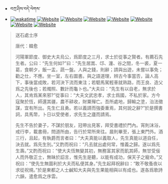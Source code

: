 - བཀྲ་ཤིས་བདེ་ལེགས་ 
- [![wakatime](https://wakatime.com/badge/user/5043ee4a-e361-4607-9d47-d557f2005d05.svg)](https://wakatime.com/@5043ee4a-e361-4607-9d47-d557f2005d05)	[![Website](https://img.shields.io/website?label=&up_color=orange&up_message=Tianchi&url=https%3A%2F%2Fshields.io)](https://tianchi.aliyun.com/home/science/scienceDetail?userId=1095279182618)	[![Website](https://img.shields.io/website?label=&up_color=blue&up_message=Kaggle&url=https%3A%2F%2Fshields.io)](https://www.kaggle.com/ivanxu/)	[![Website](https://img.shields.io/website?label=&up_color=gay&up_message=Yuque&url=https%3A%2F%2Fshields.io)](https://www.yuque.com/ivanaxu)	[![Website](https://img.shields.io/website?label=&up_color=brown&up_message=Leetcode&url=https%3A%2F%2Fshields.io)](https://leetcode.cn/u/ivanaxu)	[![Website](https://img.shields.io/website?label=&up_color=violet&up_message=AIstudio&url=https%3A%2F%2Fshields.io)](https://aistudio.baidu.com/aistudio/personalcenter/thirdview/979775)	[![Website](https://img.shields.io/website?label=&up_color=red&up_message=Gitee&url=https%3A%2F%2Fshields.io)](https://gitee.com/IvanaXu)	[![Website](https://img.shields.io/website?label=&up_color=yellow&up_message=Monkeytype&url=https%3A%2F%2Fshields.io)](https://monkeytype.com/profile/IvanaXu) 

> 送石處士序
> 
> 唐代：韓愈 
> 
> 河陽軍節度、御史大夫烏公，爲節度之三月，求士於從事之賢者。有薦石先生者。公曰：“先生何如?”曰：“先生居嵩、邙、瀍、谷之間，冬一裘，夏一葛，食朝夕，飯一盂，蔬一盤。人與之錢，則辭；請與出遊，未嘗以事免；勸之仕，不應。坐一室，左右圖書。與之語道理，辨古今事當否，論人高下，事後當成敗，若河決下流而東注；若駟馬駕輕車就熟路，而王良、造父爲之先後也；若燭照、數計而龜卜也。”大夫曰：“先生有以自老，無求於人，其肯爲某來邪?”從事曰：“大夫文武忠孝，求士爲國，不私於家。方今寇聚於恆，師還其疆，農不耕收，財粟殫亡。吾所處地，歸輸之塗，治法徵謀，宜有所出。先生仁且勇。若以義請而強委重焉，其何說之辭?”於是撰書詞，具馬幣，卜日以受使者，求先生之廬而請焉。
> 
> 先生不告於妻子，不謀於朋友，冠帶出見客，拜受書禮於門內。宵則沫浴，戒行李，載書冊，問道所由，告行於常所來往。晨則畢至，張上東門外。酒三行，且起，有執爵而言者曰：“大夫真能以義取人，先生真能以道自任，決去就。爲先生別。”又酌而祝曰：“凡去就出處何常，惟義之歸。遂以爲先生壽。”又酌而祝曰：“使大夫恆無變其初，無務富其家而飢其師，無甘受佞人而外敬正士，無昧於諂言，惟先生是聽，以能有成功，保天子之寵命。”又祝曰：“使先生無圖利於大夫而私便其身。”先生起拜祝辭曰：“敢不敬蚤夜以求從祝規。”於是東都之人士鹹知大夫與先生果能相與以有成也。遂各爲歌詩六韻，遣愈爲之序雲。
>

